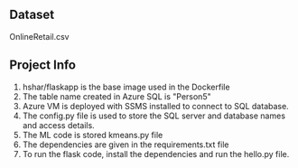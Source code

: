 ## Dataset

OnlineRetail.csv

## Project Info

1. hshar/flaskapp is the base image used in the Dockerfile
2. The table name created in Azure SQL is "Person5"
3. Azure VM is deployed with SSMS installed to connect to SQL database.
4. The config.py file is used to store the SQL server and database names and access details.
5. The ML code is stored kmeans.py file
6. The dependencies are given in the requirements.txt file
7. To run the flask code, install the dependencies and run the hello.py file.


